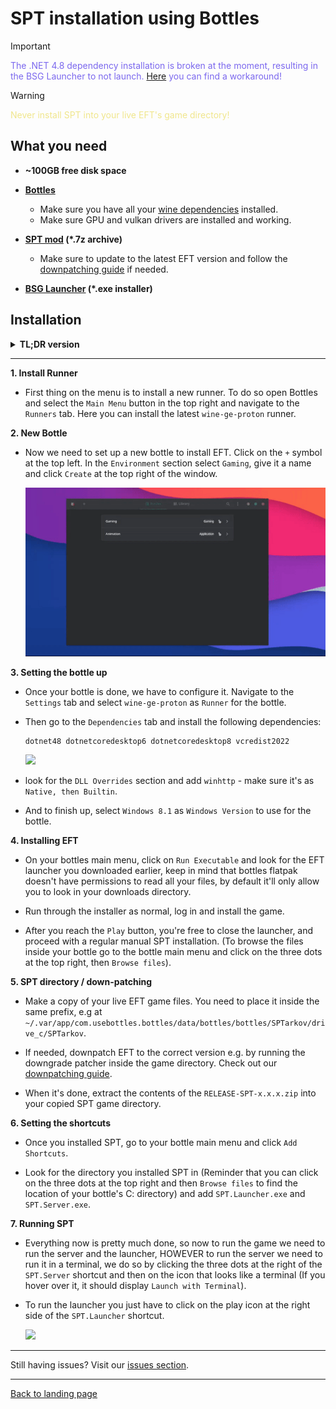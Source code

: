 # SPT installation using Bottles

> [!IMPORTANT]
> <span style="color:mediumslateblue">The .NET 4.8 dependency installation is broken at the moment, resulting in the BSG Launcher to not launch. [Here](https://github.com/bottlesdevs/Bottles/issues/2887#issuecomment-2451060916) you can find a workaround!</span>

> [!WARNING]
> <span style="color:khaki">Never install SPT into your live EFT's game directory!</span>


## What you need

- **~100GB free disk space**

- **[Bottles](https://usebottles.com/)**
    - Make sure you have all your [wine dependencies](https://github.com/lutris/docs/blob/master/WineDependencies.md) installed.
    - Make sure GPU and vulkan drivers are installed and working.

- **[SPT mod](https://hub.sp-tarkov.com/files/file/16-spt-aki/) (*.7z archive)**
    - Make sure to update to the latest EFT version and follow the [downpatching guide](./downpatching.md) if needed.

- **[BSG Launcher](https://prod.escapefromtarkov.com/launcher/download/) (*.exe installer)**


## Installation

<details>

**<summary>TL;DR version</summary>** 

1. Install new runner `wine-ge-proton`
2. Create new bottle using the `Gaming` preset
3. Install `dotnet48`, `dotnetcoredesktop6`, `dotnetcoredesktop8` and `vcredist2022` from the `Dependencies` section
4. In `Settings`, select `wine-ge-proton` as runner for the bottle
5. In `Settings` → `DLL Overrides`, add `winhttp` as `Native, then Builtin`
6. In `Settings`, set `Windows Version` to `Windows 8.1`
7. `Run Executable` and install the launcher
8. Install the game
9. Click on the three dots at the top right, then `Browse files`
10. Copy `EFT game files` somewhere else inside the bottle and `downpatch` if needed
11. Unpack the `RELEASE-SPT-x.x.x.zip` archive into the `copied directory`
12. In bottles click `Add Shortcuts` for `SPT.Server` and `SPT.Launcher`
13. Run `SPT Server` in terminal mode, then the `SPT Launcher`
14. Set correct path in `SPT.Launcher` settings (e.g `C:/SPTarkov`)

</details>

***
**1. Install Runner**

- First thing on the menu is to install a new runner. To do so open Bottles and select the `Main Menu` button in the top right and navigate to the `Runners` tab. Here you can install the latest `wine-ge-proton` runner.

**2. New Bottle**

- Now we need to set up a new bottle to install EFT. Click on the `+` symbol at the top left. In the `Environment` section select `Gaming`, give it a name and click `Create` at the top right of the window.

    <img src="../media/bottles_new_bottle.gif" class="fit-picture">


**3. Setting the bottle up**

- Once your bottle is done, we have to configure it. Navigate to the `Settings` tab and select `wine-ge-proton` as `Runner` for the bottle.

-  Then go to the `Dependencies` tab and install the following dependencies:

       dotnet48 dotnetcoredesktop6 dotnetcoredesktop8 vcredist2022

    <img src="../media/bottles_install_deps.gif" class="fit-picture">

- look for the `DLL Overrides` section and add `winhttp` - make sure it's as `Native, then Builtin`.
- And to finish up, select `Windows 8.1` as `Windows Version` to use for the bottle.

**4. Installing EFT**

- On your bottles main menu, click on `Run Executable` and look for the EFT launcher you downloaded earlier, keep in mind that bottles flatpak doesn't have permissions to read all your files, by default it'll only allow you to look in your downloads directory.

- Run through the installer as normal, log in and install the game.

- After you reach the `Play` button, you're free to close the launcher, and proceed with a regular manual SPT installation. (To browse the files inside your bottle go to the bottle main menu and click on the three dots at the top right, then `Browse files`).

**5. SPT directory / down-patching**

- Make a copy of your live EFT game files. You need to place it inside the same prefix, e.g at `~/.var/app/com.usebottles.bottles/data/bottles/bottles/SPTarkov/drive_c/SPTarkov`.

- If needed, downpatch EFT to the correct version e.g. by running the downgrade patcher inside the game directory. Check out our [downpatching guide](./downpatching.md).

- When it's done, extract the contents of the `RELEASE-SPT-x.x.x.zip` into your copied SPT game directory.

**6. Setting the shortcuts**

- Once you installed SPT, go to your bottle main menu and click `Add Shortcuts`.

- Look for the directory you installed SPT in (Reminder that you can click on the three dots at the top right and then `Browse files` to find the location of your bottle's C: directory) and add `SPT.Launcher.exe` and `SPT.Server.exe`.

**7. Running SPT**

- Everything now is pretty much done, so now to run the game we need to run the server and the launcher, HOWEVER to run the server we need to run it in a terminal, we do so by clicking the three dots at the right of the `SPT.Server` shortcut and then on the icon that looks like a terminal (If you hover over it, it should display `Launch with Terminal`).

- To run the launcher you just have to click on the play icon at the right side of the `SPT.Launcher` shortcut.

    <img src="../media/bottles_launch_game.gif" class="fit-picture">

***
Still having issues? Visit our [issues section](../docs/issues.md).
***

[Back to landing page](../README.md)
